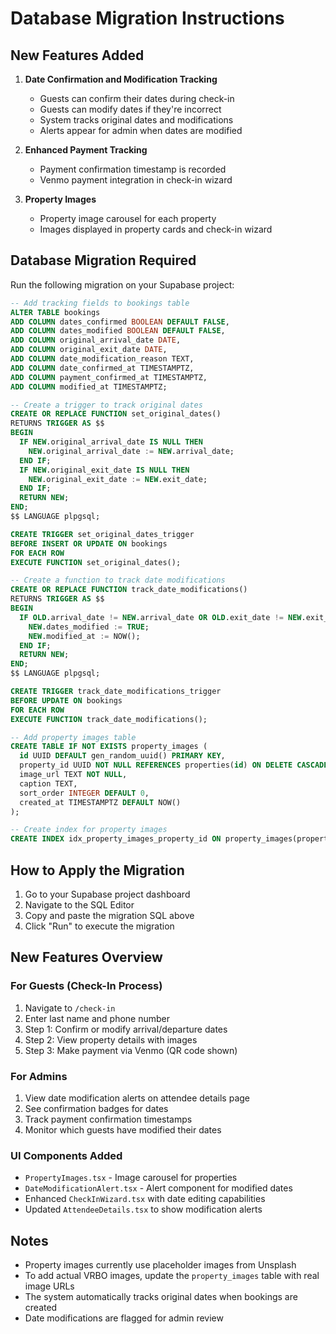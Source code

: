# Database Migration Instructions

## New Features Added

1. **Date Confirmation and Modification Tracking**
   - Guests can confirm their dates during check-in
   - Guests can modify dates if they're incorrect
   - System tracks original dates and modifications
   - Alerts appear for admin when dates are modified

2. **Enhanced Payment Tracking**
   - Payment confirmation timestamp is recorded
   - Venmo payment integration in check-in wizard

3. **Property Images**
   - Property image carousel for each property
   - Images displayed in property cards and check-in wizard

## Database Migration Required

Run the following migration on your Supabase project:

```sql
-- Add tracking fields to bookings table
ALTER TABLE bookings 
ADD COLUMN dates_confirmed BOOLEAN DEFAULT FALSE,
ADD COLUMN dates_modified BOOLEAN DEFAULT FALSE,
ADD COLUMN original_arrival_date DATE,
ADD COLUMN original_exit_date DATE,
ADD COLUMN date_modification_reason TEXT,
ADD COLUMN date_confirmed_at TIMESTAMPTZ,
ADD COLUMN payment_confirmed_at TIMESTAMPTZ,
ADD COLUMN modified_at TIMESTAMPTZ;

-- Create a trigger to track original dates
CREATE OR REPLACE FUNCTION set_original_dates()
RETURNS TRIGGER AS $$
BEGIN
  IF NEW.original_arrival_date IS NULL THEN
    NEW.original_arrival_date := NEW.arrival_date;
  END IF;
  IF NEW.original_exit_date IS NULL THEN
    NEW.original_exit_date := NEW.exit_date;
  END IF;
  RETURN NEW;
END;
$$ LANGUAGE plpgsql;

CREATE TRIGGER set_original_dates_trigger
BEFORE INSERT OR UPDATE ON bookings
FOR EACH ROW
EXECUTE FUNCTION set_original_dates();

-- Create a function to track date modifications
CREATE OR REPLACE FUNCTION track_date_modifications()
RETURNS TRIGGER AS $$
BEGIN
  IF OLD.arrival_date != NEW.arrival_date OR OLD.exit_date != NEW.exit_date THEN
    NEW.dates_modified := TRUE;
    NEW.modified_at := NOW();
  END IF;
  RETURN NEW;
END;
$$ LANGUAGE plpgsql;

CREATE TRIGGER track_date_modifications_trigger
BEFORE UPDATE ON bookings
FOR EACH ROW
EXECUTE FUNCTION track_date_modifications();

-- Add property images table
CREATE TABLE IF NOT EXISTS property_images (
  id UUID DEFAULT gen_random_uuid() PRIMARY KEY,
  property_id UUID NOT NULL REFERENCES properties(id) ON DELETE CASCADE,
  image_url TEXT NOT NULL,
  caption TEXT,
  sort_order INTEGER DEFAULT 0,
  created_at TIMESTAMPTZ DEFAULT NOW()
);

-- Create index for property images
CREATE INDEX idx_property_images_property_id ON property_images(property_id);
```

## How to Apply the Migration

1. Go to your Supabase project dashboard
2. Navigate to the SQL Editor
3. Copy and paste the migration SQL above
4. Click "Run" to execute the migration

## New Features Overview

### For Guests (Check-In Process)
1. Navigate to `/check-in`
2. Enter last name and phone number
3. Step 1: Confirm or modify arrival/departure dates
4. Step 2: View property details with images
5. Step 3: Make payment via Venmo (QR code shown)

### For Admins
1. View date modification alerts on attendee details page
2. See confirmation badges for dates
3. Track payment confirmation timestamps
4. Monitor which guests have modified their dates

### UI Components Added
- `PropertyImages.tsx` - Image carousel for properties
- `DateModificationAlert.tsx` - Alert component for modified dates
- Enhanced `CheckInWizard.tsx` with date editing capabilities
- Updated `AttendeeDetails.tsx` to show modification alerts

## Notes
- Property images currently use placeholder images from Unsplash
- To add actual VRBO images, update the `property_images` table with real image URLs
- The system automatically tracks original dates when bookings are created
- Date modifications are flagged for admin review